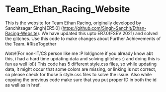 # Team_Ethan_Racing_Website
This is the website for Team Ethan Racing, originally developed by Sanchitsagar Singh[ER5.0] (https://github.com/Singh-Sanchit/Ethan-Racing-Website). We have updated this upto ER7.0(FSEV 2021) and solved the glitches. Use this code to make changes about Further Achievements of the Team. #RiseTogether


_Note!_(For non-IT/CS person like me :P lol(ignore if you already know abt this, i had a hard time updating data and solving glitches :) and doing this is fun as  well lol))
This code has 5 different style.css files, so while updating data, it might occur that some colors are missing, or linking is not correct, so please check for those 5 style.css files to solve the issue.
Also while copying the previous code make sure that you put proper ID in both the id as well as in href.
